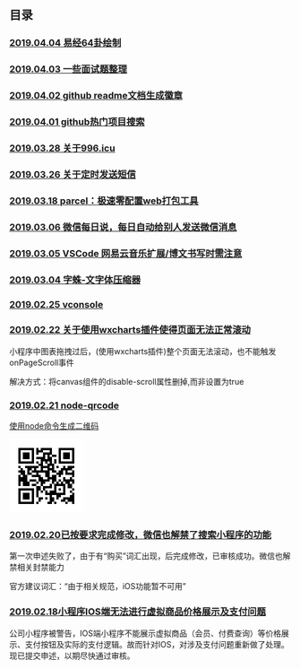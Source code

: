 ## 目录

### [2019.04.04 易经64卦绘制](./taiji/index.html)

### [2019.04.03 一些面试题整理](https://github.com/Gwemz/daily/issues/9#issuecomment-479323330)

### [2019.04.02 github readme文档生成徽章](https://github.com/Gwemz/daily/issues/9#issuecomment-478813031)

### [2019.04.01 github热门项目搜索](https://github.com/Gwemz/daily/issues/9#issuecomment-478811121)

### [2019.03.28 关于996.icu](https://github.com/Gwemz/daily/issues/8#issuecomment-478810663)

### [2019.03.26 关于定时发送短信](https://github.com/Gwemz/daily/issues/8#issuecomment-478810423)

### [2019.03.18 parcel：极速零配置web打包工具](https://github.com/Gwemz/daily/issues/8#issuecomment-478810129)

### [2019.03.06 微信每日说，每日自动给别人发送微信消息](https://github.com/gengchen528/wechatBot)

### [2019.03.05 VSCode 网易云音乐扩展/博文书写时需注意](https://github.com/Gwemz/daily/issues/8#issuecomment-478809432)

### [2019.03.04 字蛛-文字体压缩器](http://font-spider.org/)

### [2019.02.25 vconsole](https://github.com/Gwemz/daily/issues/7#issue-427534281)

### [2019.02.22 关于使用wxcharts插件使得页面无法正常滚动]()

小程序中图表拖拽过后，(使用wxcharts插件)整个页面无法滚动，也不能触发onPageScroll事件

解决方式：将canvas组件的disable-scroll属性删掉,而非设置为true

### [2019.02.21 node-qrcode]()

[使用node命令生成二维码](https://github.com/soldair/node-qrcode)

![img](../imgs/qrcode.png)

### [2019.02.20已按要求完成修改，微信也解禁了搜索小程序的功能]()

第一次申述失败了，由于有“购买”词汇出现，后完成修改，已审核成功。微信也解禁相关封禁能力

官方建议词汇：“由于相关规范，iOS功能暂不可用”

### [2019.02.18小程序IOS端无法进行虚拟商品价格展示及支付问题]()

公司小程序被警告，IOS端小程序不能展示虚拟商品（会员、付费查询）等价格展示、支付按钮及实际的支付逻辑。故而针对IOS，对涉及支付问题重新做了处理。现已提交申述，以期尽快通过审核。